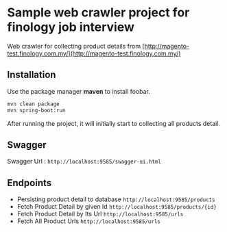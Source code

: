 # Sample web crawler project for finology job interview

Web crawler for collecting product details from [http://magento-test.finology.com.my/](http://magento-test.finology.com.my/)


## Installation

Use the package manager **maven** to install foobar.

```bash
mvn clean package
mvn spring-boot:run
```
After running the project, it will initially start to collecting all products detail. 
## Swagger
Swagger Url : ```http://localhost:9585/swagger-ui.html```

## Endpoints
* Persisting product detail to database ```http://localhost:9585/products```
* Fetch Product Detail by given Id ```http://localhost:9585/products/{id}```
* Fetch Product Detail by Its Url ```http://localhost:9585/urls```
* Fetch All Product Urls ```http://localhost:9585/urls```

